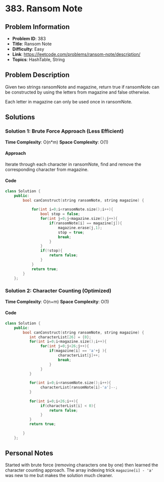 # 383. Ransom Note

## Problem Information
- **Problem ID**: 383
- **Title**: Ransom Note
- **Difficulty**: Easy
- **Link**: https://leetcode.com/problems/ransom-note/description/
- **Topics**: HashTable, String

## Problem Description

Given two strings ransomNote and magazine, return true if ransomNote can be constructed by using the letters from magazine and false otherwise.

Each letter in magazine can only be used once in ransomNote.

## Solutions

### Solution 1: Brute Force Approach (Less Efficient)
**Time Complexity**: O(n*m)
**Space Complexity**: O(1)

#### Approach
Iterate through each character in ransomNote, find and remove the corresponding character from magazine.

#### Code
```cpp
class Solution {
    public:
        bool canConstruct(string ransomNote, string magazine) {
           
            for(int i=0;i<ransomNote.size();i++){
                bool stop = false;
                for(int j=0;j<magazine.size();j++){
                    if(ransomNote[i] == magazine[j]){
                        magazine.erase(j,1);
                        stop = true;
                        break;
                    }
                }
                if(!stop){
                    return false;
                }
            }
            return true;
        }
    };
```

### Solution 2: Character Counting (Optimized)
**Time Complexity**: O(n+m)
**Space Complexity**: O(1)

#### Code
```cpp
class Solution {
    public:
        bool canConstruct(string ransomNote, string magazine) {
           int characterList[26] = {0};
           for(int i=0;i<magazine.size();i++){
                for(int j=0;j<26;j++){
                    if(magazine[i] == 'a'+j ){
                        characterList[j]++;
                        break;
                    }
                }
           }
    
           for(int i=0;i<ransomNote.size();i++){
                characterList[ransomNote[i]-'a']--;
           }
    
           for(int i=0;i<26;i++){
                if(characterList[i] < 0){
                    return false;
                }
           }
           return true;
            
        }
    };
```

## Personal Notes
Started with brute force (removing characters one by one) then learned the character counting approach. The array indexing trick `magazine[i] - 'a'` was new to me but makes the solution much cleaner.
